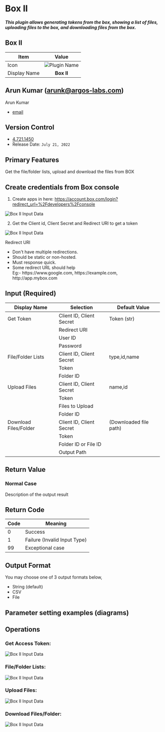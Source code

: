 # Box II

***This plugin allows generating tokens from the box, showing a list of files, uploading files to the box, and downloading files from the box.***

## Box II
| Item         |          Value           |
|--------------|:------------------------:|
| Icon         | ![Plugin Name](icon.png) |
| Display Name |        **Box II**        |

## Arun Kumar (arunk@argos-labs.com)

Arun Kumar
* [email](mailto:arunk@argos-labs.com) 
 
## Version Control 
* [4.721.1450](setup.yaml)
* Release Date: `July 21, 2022`


## Primary Features

Get the file/folder lists, upload and download the files from BOX

## Create credentials from Box console

1. Create apps in here: https://account.box.com/login?redirect_url=%2Fdevelopers%2Fconsole

![Box II Input Data](box%201.png)

2. Get the Client id, Client Secret and Redirect URI to get a token

![Box II Input Data](box2.png)

Redirect URI 
<ul>
    <li>Don't have multiple redirections.</li>
    <li>Should be static or non-hosted.</li>
    <li>Must response quick.</li>
    <li>Some redirect URL should help</li>
    Eg:- https://www.google.com, https://example.com, http://app.mybox.com
</ul>


## Input (Required)
| Display Name          | Selection                | Default Value          |
|-----------------------|--------------------------|------------------------|
| Get Token             | Client ID, Client Secret | Token (str)            |
|                       | Redirect URI             |                        |
|                       | User ID                  |                        |
|                       | Password                 |                        |
| File/Folder Lists     | Client ID, Client Secret | type,id,name           |
|                       | Token                    |                        |
|                       | Folder ID                |                        |
| Upload Files          | Client ID, Client Secret | name,id                |
|                       | Token                    |                        |
|                       | Files to Upload          |                        |
|                       | Folder ID                |                        |
| Download Files/Folder | Client ID, Client Secret | (Downloaded file path) |
|                       | Token                    |                        |
|                       | Folder ID or File ID     |                        |
|                       | Output Path              |                        |


## Return Value

### Normal Case
Description of the output result

## Return Code
| Code | Meaning                      |
|------|------------------------------|
| 0    | Success                      |
| 1    | Failure (Invalid Input Type) |
| 99   | Exceptional case             |

## Output Format
You may choose one of 3 output formats below,

<ul>
  <li>String (default)</li>
  <li>CSV</li>
  <li>File</li>
</ul>  


## Parameter setting examples (diagrams)

## Operations

### Get Access Token:

![Box II Input Data](README_Get%20Token%20Access.png)

### File/Folder Lists:

![Box II Input Data](README_Get%20file%20list.png)

### Upload Files:

![Box II Input Data](README_Upload%20file.png)

### Download Files/Folder:

![Box II Input Data](README_Download%20files.png)

